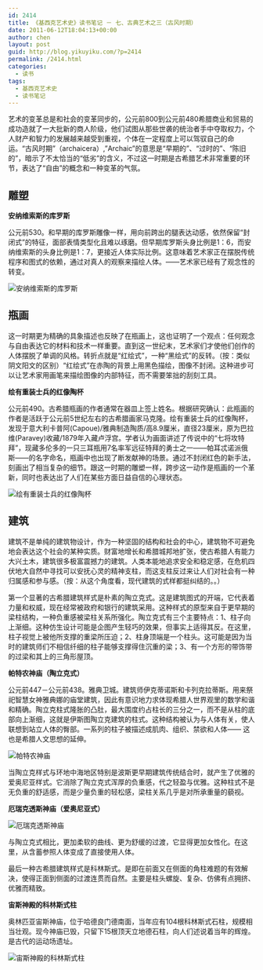 ```yaml
---
id: 2414
title: 《基西克艺术史》读书笔记 － 七、古典艺术之三（古风时期）
date: 2011-06-12T18:04:13+00:00
author: chen
layout: post
guid: http://blog.yikuyiku.com/?p=2414
permalink: /2414.html
categories:
  - 读书
tags:
  - 基西克艺术史
  - 读书笔记
---
```

艺术的变革总是和社会的变革同步的，公元前800到公元前480希腊商业和贸易的成功造就了一大批新的商人阶级，他们试图从那些世袭的统治者手中夺取权力，个人财产和智力的发展越来越受到重视，个体在一定程度上可以驾驭自己的命运。“古风时期”（archaicera）,&#8221;Archaic&#8221;的意思是“早期的”、“过时的”、“陈旧的”，暗示了不太恰当的“低劣”的含义，不过这一时期是古希腊艺术非常重要的环节，表达了“自由”的概念和一种变革的气氛。

## 雕塑

**安纳维索斯的库罗斯**
  
公元前530。和早期的库罗斯雕像一样，用向前跨出的腿表达动感，依然保留“封闭式”的特征，面部表情类型化且难以琢磨。但早期库罗斯头身比例是1：6，而安纳维索斯的头身比例是1：7，更接近人体实际比例。这意味着艺术家正在摆脱传统程序和图式的依赖，通过对真人的观察来描绘人体。——艺术家已经有了观念性的转变。
  
![安纳维索斯的库罗斯](http://art.tze.cn/ApaDownLoadRef/m.20071207-m300-w001-021/images/Image1/m.20071207-m300-w001-021000051.jpg)

## 瓶画

这一时期更为精确的具象描述也反映了在瓶画上，这也证明了一个观点：任何观念与自由表达它的材料和技术一样重要。直到这一世纪末，艺术家们才使他们创作的人体摆脱了单调的风格。转折点就是“红绘式”，一种“黑绘式”的反转。（按：类似阴文阳文的区别）“红绘式”在赤陶的背景上用黑色描绘，图像不封闭。这种进步可以让艺术家用画笔来描绘图像的内部特征，而不需要笨拙的刮刻工具。

**绘有重装士兵的红像陶杯**
  
公元前490。古希腊瓶画的作者通常在器皿上签上姓名。根据研究确认：此瓶画的作者是活跃于公元前5世纪左右的古希腊画家马克隆。绘有重装士兵的红像陶杯，发现于意大利卡普阿(Capoue)/雅典制造陶质/高8.9厘米，直径23厘米，原为巴拉维(Paravey)收藏/1879年入藏卢浮宫。学者认为画面讲述了传说中的“七将攻特拜”，现藏多伦多的一只三耳瓶用7名率军远征特拜的勇士之一——帕耳忒诺派俄斯——的名字命名，瓶画中也出现了断发献神的场景。通过不封闭红色的新手法，刻画出了相当复杂的细节。跟这一时期的雕塑一样，跨步这一动作是瓶画的一个革新，同时也表达出了人们在某些方面日益自信的心理状态。
  
![绘有重装士兵的红像陶杯](http://www.uac.org.cn/UploadFile/2007-8/20078137571020142.jpg)

## 建筑

建筑不是单纯的建筑物设计，作为一种坚固的结构和社会的中心，建筑物不可避免地会表达这个社会的某种实质。财富地增长和希腊城邦地扩张，使古希腊人有能力大兴土木，建筑很多极富震撼力的建筑。人类本能地追求安全和稳定感，在危机四伏地大自然中寻找可以安抚心灵的精神支柱，而这支柱反过来让人们对社会有一种归属感和参与感。（按：从这个角度看，现代建筑的式样都挺纠结的。。）

第一个显著的古希腊建筑样式是朴素的陶立克式。这是建筑图式的开端，它代表着力量和权威，现在经常被政府和银行的建筑采用。这种样式的原型来自于更早期的梁柱结构，一种负重感被梁柱关系所强化。陶立克式有三个主要特点：1、柱子向上渐细。这种仿生设计可能是企图产生轻巧的效果，但事实上适得其反。在这里，柱子视觉上被他所支撑的重梁所压迫；2、柱身顶端是一个柱头。这可能是因为当时的建筑师们不相信纤细的柱子能够支撑得住沉重的梁；3、有一个方形的带饰带的过梁和其上的三角形屋顶。

**帕特农神庙（陶立克式）**
  
公元前447－公元前438。雅典卫城。建筑师伊克蒂诺斯和卡列克拉蒂斯。用来祭祀智慧女神雅典娜的庙堂建筑，因此有意识地力求体现希腊人世界观里的数学和谐和精确。陶立克柱式隆胀的凸肚，最大围度约占柱长的三分之一，而不是从柱的底部向上渐细，这就是伊斯图陶立克建筑的柱式。这种结构被认为与人体有关，使人联想到站立人体的臀部。一系列的柱子被描述成肌肉、组织、禁欲和人体—— 这也是希腊人文思想的延伸。
  
![帕特农神庙](http://www.86art.net/sj/UploadFiles_4588/200705/20070506150155854.jpg)

当陶立克样式与环地中海地区特别是波斯更早期建筑传统结合时，就产生了优雅的爱奥尼亚样式。它消除了陶立克式浑厚的负重感，代之轻盈与优雅。这种柱式不是无负重的舒适感，而是少量负重的轻松感，梁柱关系几乎是对所承重量的藐视。

**厄瑞克透斯神庙（爱奥尼亚式）**
  
![厄瑞克透斯神庙](http://www.slowlook.com.cn/view/upload/b56a18e0eacdf51aa2a5306b0f533204.jpg)
  
与陶立克式相比，更加柔软的曲线、更为舒缓的过渡，它显得更加女性化。在这里，从含蓄参照人体变成了直接使用人体。

最后一种古希腊建筑样式是科林斯式。是即在前面又在侧面的角柱难题的有效解决，使得正面到侧面的过渡连贯而自然。主要是柱头螺旋、复杂、仿佛有点拥挤、优雅而精致。
  
**宙斯神殿的科林斯式柱**
  
奥林匹亚宙斯神庙，位于哈德良门德南面，当年应有104根科林斯式石柱，规模相当壮观。现今神庙已毁，只留下15根顶天立地德石柱，向人们述说着当年的辉煌。是古代的运动场遗址。
  
![宙斯神殿的科林斯式柱](http://www.365gr.com/upFile/2010-2/777201029163134_0.JPG)